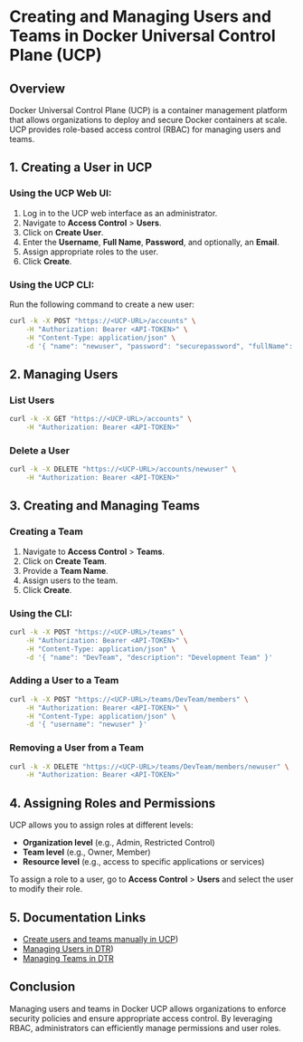 # Creating and Managing Users and Teams in Docker Universal Control Plane (UCP)

## Overview
Docker Universal Control Plane (UCP) is a container management platform that allows organizations to deploy and secure Docker containers at scale. UCP provides role-based access control (RBAC) for managing users and teams.

## 1. Creating a User in UCP

### Using the UCP Web UI:
1. Log in to the UCP web interface as an administrator.
2. Navigate to **Access Control** > **Users**.
3. Click on **Create User**.
4. Enter the **Username**, **Full Name**, **Password**, and optionally, an **Email**.
5. Assign appropriate roles to the user.
6. Click **Create**.

### Using the UCP CLI:
Run the following command to create a new user:
```sh
curl -k -X POST "https://<UCP-URL>/accounts" \
    -H "Authorization: Bearer <API-TOKEN>" \
    -H "Content-Type: application/json" \
    -d '{ "name": "newuser", "password": "securepassword", "fullName": "New User" }'
```

## 2. Managing Users

### List Users
```sh
curl -k -X GET "https://<UCP-URL>/accounts" \
    -H "Authorization: Bearer <API-TOKEN>"
```

### Delete a User
```sh
curl -k -X DELETE "https://<UCP-URL>/accounts/newuser" \
    -H "Authorization: Bearer <API-TOKEN>"
```

## 3. Creating and Managing Teams

### Creating a Team
1. Navigate to **Access Control** > **Teams**.
2. Click on **Create Team**.
3. Provide a **Team Name**.
4. Assign users to the team.
5. Click **Create**.

### Using the CLI:
```sh
curl -k -X POST "https://<UCP-URL>/teams" \
    -H "Authorization: Bearer <API-TOKEN>" \
    -H "Content-Type: application/json" \
    -d '{ "name": "DevTeam", "description": "Development Team" }'
```

### Adding a User to a Team
```sh
curl -k -X POST "https://<UCP-URL>/teams/DevTeam/members" \
    -H "Authorization: Bearer <API-TOKEN>" \
    -H "Content-Type: application/json" \
    -d '{ "username": "newuser" }'
```

### Removing a User from a Team
```sh
curl -k -X DELETE "https://<UCP-URL>/teams/DevTeam/members/newuser" \
    -H "Authorization: Bearer <API-TOKEN>"
```

## 4. Assigning Roles and Permissions
UCP allows you to assign roles at different levels:
- **Organization level** (e.g., Admin, Restricted Control)
- **Team level** (e.g., Owner, Member)
- **Resource level** (e.g., access to specific applications or services)

To assign a role to a user, go to **Access Control** > **Users** and select the user to modify their role.

## 5. Documentation Links
- [Create users and teams manually in UCP](https://docs.mirantis.com/mke/3.8/ops/authorize-rolebased-access/create-subjects.html))
- [Managing Users in DTR](https://docs.mirantis.com/containers/v2.1/dockeree-products/dtr/dtr-admin/manage-users/create-and-manage-users.html))
- [Managing Teams in DTR](https://docs.mirantis.com/containers/v2.1/dockeree-products/dtr/dtr-admin/manage-users/create-and-manage-teams.html)
## Conclusion
Managing users and teams in Docker UCP allows organizations to enforce security policies and ensure appropriate access control. By leveraging RBAC, administrators can efficiently manage permissions and user roles.

